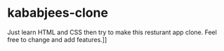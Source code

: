 # kababjees-clone
Just learn HTML and CSS then try to make this resturant app clone.
Feel free to change and add features.]]
